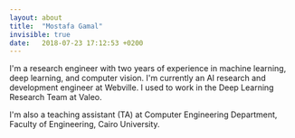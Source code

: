 ```yaml
---
layout: about
title:  "Mostafa Gamal"
invisible: true
date:   2018-07-23 17:12:53 +0200
---
```

I'm a research engineer with two years of experience in machine learning, deep learning, and computer vision. I'm currently an AI research and development engineer at Webville. I used to work in the Deep Learning Research Team at Valeo.

I'm also a teaching assistant (TA) at Computer Engineering Department, Faculty of Engineering, Cairo University.
